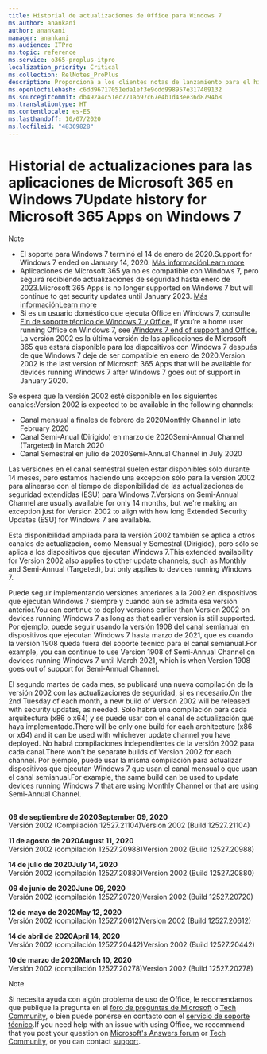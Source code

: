 ```yaml
---
title: Historial de actualizaciones de Office para Windows 7
ms.author: anankani
author: anankani
manager: anankani
ms.audience: ITPro
ms.topic: reference
ms.service: o365-proplus-itpro
localization_priority: Critical
ms.collection: RelNotes_ProPlus
description: Proporciona a los clientes notas de lanzamiento para el historial de actualizaciones de las aplicaciones de Microsoft 365 para Windows 7
ms.openlocfilehash: c6dd96717051eda1ef3e9cdd998957e317409132
ms.sourcegitcommit: db492a4c51ec771ab97c67e4b1d43ee36d8794b8
ms.translationtype: HT
ms.contentlocale: es-ES
ms.lasthandoff: 10/07/2020
ms.locfileid: "48369828"
---
```

# <a name="update-history-for-microsoft-365-apps-on-windows-7"></a><span data-ttu-id="ee3dd-103">Historial de actualizaciones para las aplicaciones de Microsoft 365 en Windows 7</span><span class="sxs-lookup"><span data-stu-id="ee3dd-103">Update history for Microsoft 365 Apps on Windows 7</span></span> 

 > [!NOTE]
>
>- <span data-ttu-id="ee3dd-104">El soporte para Windows 7 terminó el 14 de enero de 2020.</span><span class="sxs-lookup"><span data-stu-id="ee3dd-104">Support for Windows 7 ended on January 14, 2020.</span></span> [<span data-ttu-id="ee3dd-105">Más información</span><span class="sxs-lookup"><span data-stu-id="ee3dd-105">Learn more</span></span>](https://www.microsoft.com/microsoft-365/windows/end-of-windows-7-support?rtc=1)
>- <span data-ttu-id="ee3dd-106">Aplicaciones de Microsoft 365 ya no es compatible con Windows 7, pero seguirá recibiendo actualizaciones de seguridad hasta enero de 2023.</span><span class="sxs-lookup"><span data-stu-id="ee3dd-106">Microsoft 365 Apps is no longer supported on Windows 7 but will continue to get security updates until January 2023.</span></span> [<span data-ttu-id="ee3dd-107">Más información</span><span class="sxs-lookup"><span data-stu-id="ee3dd-107">Learn more</span></span>](https://docs.microsoft.com/DeployOffice/windows-7-support)
>- <span data-ttu-id="ee3dd-108">Si es un usuario doméstico que ejecuta Office en Windows 7, consulte [Fin de soporte técnico de Windows 7 y Office.](https://support.office.com/en-us/article/windows-7-end-of-support-and-office-78f20fab-b57b-44d7-8368-06a8493f3cb9?ui=en-US&rs=en-US&ad=US) </span><span class="sxs-lookup"><span data-stu-id="ee3dd-108">If you’re a home user running Office on Windows 7, see [Windows 7 end of support and Office.](https://support.office.com/en-us/article/windows-7-end-of-support-and-office-78f20fab-b57b-44d7-8368-06a8493f3cb9?ui=en-US&rs=en-US&ad=US)</span></span>
<span data-ttu-id="ee3dd-109">La versión 2002 es la última versión de las aplicaciones de Microsoft 365 que estará disponible para los dispositivos con Windows 7 después de que Windows 7 deje de ser compatible en enero de 2020.</span><span class="sxs-lookup"><span data-stu-id="ee3dd-109">Version 2002 is the last version of Microsoft 365 Apps that will be available for devices running Windows 7 after Windows 7 goes out of support in January 2020.</span></span>  

<span data-ttu-id="ee3dd-110">Se espera que la versión 2002 esté disponible en los siguientes canales:</span><span class="sxs-lookup"><span data-stu-id="ee3dd-110">Version 2002 is expected to be available in the following channels:</span></span>
- <span data-ttu-id="ee3dd-111">Canal mensual a finales de febrero de 2020</span><span class="sxs-lookup"><span data-stu-id="ee3dd-111">Monthly Channel in late February 2020</span></span>
- <span data-ttu-id="ee3dd-112">Canal Semi-Anual (Dirigido) en marzo de 2020</span><span class="sxs-lookup"><span data-stu-id="ee3dd-112">Semi-Annual Channel (Targeted) in March 2020</span></span>
- <span data-ttu-id="ee3dd-113">Canal Semestral en julio de 2020</span><span class="sxs-lookup"><span data-stu-id="ee3dd-113">Semi-Annual Channel in July 2020</span></span>

<span data-ttu-id="ee3dd-114">Las versiones en el canal semestral suelen estar disponibles sólo durante 14 meses, pero estamos haciendo una excepción sólo para la versión 2002 para alinearse con el tiempo de disponibilidad de las actualizaciones de seguridad extendidas (ESU) para Windows 7.</span><span class="sxs-lookup"><span data-stu-id="ee3dd-114">Versions on Semi-Annual Channel are usually available for only 14 months, but we're making an exception just for Version 2002 to align with how long Extended Security Updates (ESU) for Windows 7 are available.</span></span>

<span data-ttu-id="ee3dd-115">Esta disponibilidad ampliada para la versión 2002 también se aplica a otros canales de actualización, como Mensual y Semestral (Dirigido), pero sólo se aplica a los dispositivos que ejecutan Windows 7.</span><span class="sxs-lookup"><span data-stu-id="ee3dd-115">This extended availability for Version 2002 also applies to other update channels, such as Monthly and Semi-Annual (Targeted), but only applies to devices running Windows 7.</span></span>

<span data-ttu-id="ee3dd-116">Puede seguir implementando versiones anteriores a la 2002 en dispositivos que ejecutan Windows 7 siempre y cuando aún se admita esa versión anterior.</span><span class="sxs-lookup"><span data-stu-id="ee3dd-116">You can continue to deploy versions earlier than Version 2002 on devices running Windows 7 as long as that earlier version is still supported.</span></span> <span data-ttu-id="ee3dd-117">Por ejemplo, puede seguir usando la versión 1908 del canal semianual en dispositivos que ejecutan Windows 7 hasta marzo de 2021, que es cuando la versión 1908 queda fuera del soporte técnico para el canal semianual.</span><span class="sxs-lookup"><span data-stu-id="ee3dd-117">For example, you can continue to use Version 1908 of Semi-Annual Channel on devices running Windows 7 until March 2021, which is when Version 1908 goes out of support for Semi-Annual Channel.</span></span>

<span data-ttu-id="ee3dd-118">El segundo martes de cada mes, se publicará una nueva compilación de la versión 2002 con las actualizaciones de seguridad, si es necesario.</span><span class="sxs-lookup"><span data-stu-id="ee3dd-118">On the 2nd Tuesday of each month, a new build of Version 2002 will be released with security updates, as needed.</span></span> <span data-ttu-id="ee3dd-119">Solo habrá una compilación para cada arquitectura (x86 o x64) y se puede usar con el canal de actualización que haya implementado.</span><span class="sxs-lookup"><span data-stu-id="ee3dd-119">There will be only one build for each architecture (x86 or x64) and it can be used with whichever update channel you have deployed.</span></span> <span data-ttu-id="ee3dd-120">No habrá compilaciones independientes de la versión 2002 para cada canal.</span><span class="sxs-lookup"><span data-stu-id="ee3dd-120">There won't be separate builds of Version 2002 for each channel.</span></span> <span data-ttu-id="ee3dd-121">Por ejemplo, puede usar la misma compilación para actualizar dispositivos que ejecutan Windows 7 que usan el canal mensual o que usan el canal semianual.</span><span class="sxs-lookup"><span data-stu-id="ee3dd-121">For example, the same build can be used to update devices running Windows 7 that are using Monthly Channel or that are using Semi-Annual Channel.</span></span>

##

[//]: # (NO ELIMINAR)

<span data-ttu-id="ee3dd-123">**09 de septiembre de 2020**</span><span class="sxs-lookup"><span data-stu-id="ee3dd-123">**September 09, 2020**</span></span><br/>
<span data-ttu-id="ee3dd-124">Versión 2002 (Compilación 12527.21104)</span><span class="sxs-lookup"><span data-stu-id="ee3dd-124">Version 2002 (Build 12527.21104)</span></span><br/>

<span data-ttu-id="ee3dd-125">**11 de agosto de 2020**</span><span class="sxs-lookup"><span data-stu-id="ee3dd-125">**August 11, 2020**</span></span><br/>
<span data-ttu-id="ee3dd-126">Versión 2002 (compilación 12527.20988)</span><span class="sxs-lookup"><span data-stu-id="ee3dd-126">Version 2002 (Build 12527.20988)</span></span><br/>

<span data-ttu-id="ee3dd-127">**14 de julio de 2020**</span><span class="sxs-lookup"><span data-stu-id="ee3dd-127">**July 14, 2020**</span></span><br/>
<span data-ttu-id="ee3dd-128">Versión 2002 (compilación 12527.20880)</span><span class="sxs-lookup"><span data-stu-id="ee3dd-128">Version 2002 (Build 12527.20880)</span></span><br/>

<span data-ttu-id="ee3dd-129">**09 de junio de 2020**</span><span class="sxs-lookup"><span data-stu-id="ee3dd-129">**June 09, 2020**</span></span><br/>
<span data-ttu-id="ee3dd-130">Versión 2002 (compilación 12527.20720)</span><span class="sxs-lookup"><span data-stu-id="ee3dd-130">Version 2002 (Build 12527.20720)</span></span><br/>

<span data-ttu-id="ee3dd-131">**12 de mayo de 2020**</span><span class="sxs-lookup"><span data-stu-id="ee3dd-131">**May 12, 2020**</span></span><br/>
<span data-ttu-id="ee3dd-132">Versión 2002 (compilación 12527.20612)</span><span class="sxs-lookup"><span data-stu-id="ee3dd-132">Version 2002 (Build 12527.20612)</span></span><br/>

<span data-ttu-id="ee3dd-133">**14 de abril de 2020**</span><span class="sxs-lookup"><span data-stu-id="ee3dd-133">**April 14, 2020**</span></span><br/>
<span data-ttu-id="ee3dd-134">Versión 2002 (compilación 12527.20442)</span><span class="sxs-lookup"><span data-stu-id="ee3dd-134">Version 2002 (Build 12527.20442)</span></span><br/>

<span data-ttu-id="ee3dd-135">**10 de marzo de 2020**</span><span class="sxs-lookup"><span data-stu-id="ee3dd-135">**March 10, 2020**</span></span><br/>
<span data-ttu-id="ee3dd-136">Versión 2002 (compilación 12527.20278)</span><span class="sxs-lookup"><span data-stu-id="ee3dd-136">Version 2002 (Build 12527.20278)</span></span><br/>




> [!NOTE]
> <span data-ttu-id="ee3dd-137">Si necesita ayuda con algún problema de uso de Office, le recomendamos que publique la pregunta en el [foro de preguntas de Microsoft](https://answers.microsoft.com/) o [Tech Community](https://techcommunity.microsoft.com/), o bien puede ponerse en contacto con el [servicio de soporte técnico](https://support.microsoft.com/contactus).</span><span class="sxs-lookup"><span data-stu-id="ee3dd-137">If you need help with an issue with using Office, we recommend that you post your question on [Microsoft's Answers forum](https://answers.microsoft.com/) or [Tech Community](https://techcommunity.microsoft.com/), or you can contact [support](https://support.microsoft.com/contactus).</span></span>
